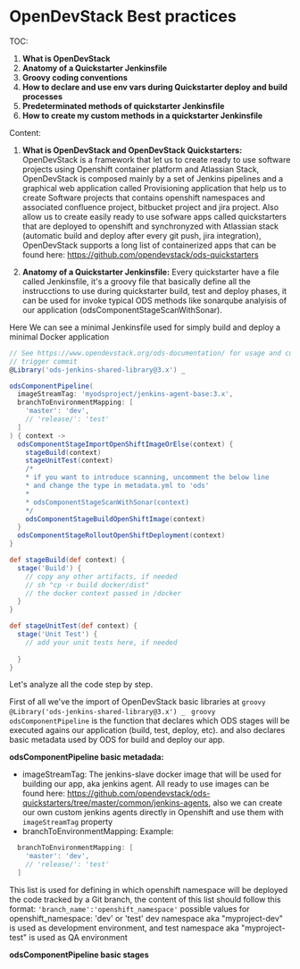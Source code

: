 # OpenDevStack Best practices

TOC:
1) **What is OpenDevStack**
3) **Anatomy of a Quickstarter Jenkinsfile**
4) **Groovy coding conventions**
5) **How to declare and use env vars during Quickstarter deploy and build processes**
6) **Predeterminated methods of quickstarter Jenkinsfile**
7) **How to create my custom methods in a quickstarter Jenkinsfile**

Content:
1) **What is OpenDevStack and OpenDevStack Quickstarters:**
OpenDevStack is a framework that let us to create ready to use software projects using Openshift container platform
and Atlassian Stack, OpenDevStack is composed mainly by a set of Jenkins pipelines and a graphical web application called 
Provisioning application that help us to create Software projects that contains openshift namespaces and associated
confluence project, bitbucket project and jira project. Also allow us to create easily ready to use sofware apps called 
quickstarters that are deployed to openshift and synchronyzed with Atlassian stack (automatic build and deploy after every git push, jira integration), OpenDevStack supports a long list of
containerized apps that can be found here: https://github.com/opendevstack/ods-quickstarters

2) **Anatomy of a Quickstarter Jenkinsfile:**
Every quickstarter have a file called Jenkinsfile, it's a groovy file that basically define all the instrucctions
to use during quickstarter build, test and deploy phases, it can be used for invoke typical ODS methods like sonarqube analyisis of our application (odsComponentStageScanWithSonar).


Here We can see a minimal Jenkinsfile used for simply build and deploy a minimal Docker application
```groovy
// See https://www.opendevstack.org/ods-documentation/ for usage and customization.
// trigger commit
@Library('ods-jenkins-shared-library@3.x') _

odsComponentPipeline(
  imageStreamTag: 'myodsproject/jenkins-agent-base:3.x',
  branchToEnvironmentMapping: [
    'master': 'dev',
    // 'release/': 'test'
  ]
) { context ->
  odsComponentStageImportOpenShiftImageOrElse(context) {
    stageBuild(context)
    stageUnitTest(context)
    /*
    * if you want to introduce scanning, uncomment the below line
    * and change the type in metadata.yml to 'ods'
    *
    * odsComponentStageScanWithSonar(context)
    */
    odsComponentStageBuildOpenShiftImage(context)
  }
  odsComponentStageRolloutOpenShiftDeployment(context)
}

def stageBuild(def context) {
  stage('Build') {
    // copy any other artifacts, if needed
    // sh "cp -r build docker/dist"
    // the docker context passed in /docker
  }
}

def stageUnitTest(def context) {
  stage('Unit Test') {
    // add your unit tests here, if needed
    
  }
}

```

Let's analyze all the code step by step.

First of all we've the import of OpenDevStack basic libraries at ```groovy @Library('ods-jenkins-shared-library@3.x') _ ```
```groovy odsComponentPipeline``` is the function that declares which ODS stages will be executed agains our application (build, test, deploy, etc).
and also declares basic metadata used by ODS for build and deploy our app.

**odsComponentPipeline basic metadada:**
* imageStreamTag: The jenkins-slave docker image that will be used for building our app, aka jenkins agent. All ready to use images can be found here: https://github.com/opendevstack/ods-quickstarters/tree/master/common/jenkins-agents, also we can create our own custom jenkins agents directly in Openshift and use them 
with ```imageStreamTag``` property
* branchToEnvironmentMapping:
Example:
```groovy
  branchToEnvironmentMapping: [
    'master': 'dev',
    // 'release/': 'test'
  ]
```
This list is used for defining in which openshift namespace will be deployed the code tracked by a Git branch,
the content of this list should follow this format: ``` 'branch_name':'openshift_namespace' ``` possible values for openshift_namespace: 'dev' or 'test' 
dev namespace aka "myproject-dev" is used as development environment, and test namespace aka "myproject-test" is used as QA environment 

**odsComponentPipeline basic stages**


